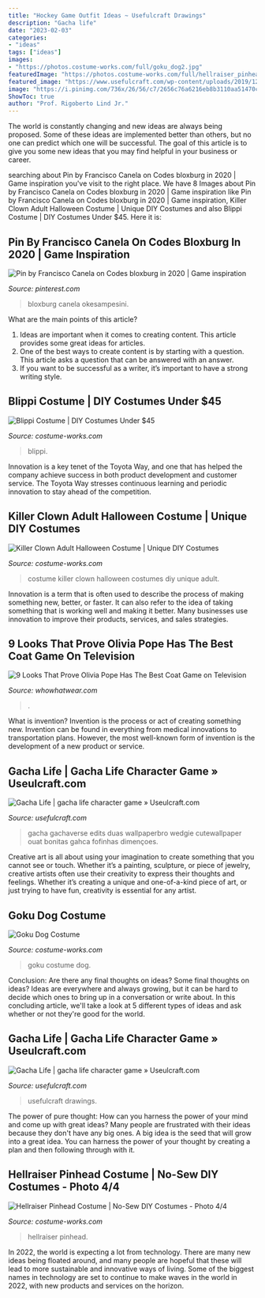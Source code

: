 ```yaml
---
title: "Hockey Game Outfit Ideas ~ Usefulcraft Drawings"
description: "Gacha life"
date: "2023-02-03"
categories:
- "ideas"
tags: ["ideas"]
images:
- "https://photos.costume-works.com/full/goku_dog2.jpg"
featuredImage: "https://photos.costume-works.com/full/hellraiser_pinhead3.jpg"
featured_image: "https://www.usefulcraft.com/wp-content/uploads/2019/12/gacha-life-14.jpg"
image: "https://i.pinimg.com/736x/26/56/c7/2656c76a6216eb8b3110aa51470c8f66.jpg"
ShowToc: true
author: "Prof. Rigoberto Lind Jr."
---
```



The world is constantly changing and new ideas are always being proposed. Some of these ideas are implemented better than others, but no one can predict which one will be successful. The goal of this article is to give you some new ideas that you may find helpful in your business or career.

	

		
searching about Pin by Francisco Canela on Codes bloxburg in 2020 | Game inspiration you've visit to the right place. We have 8 Images about Pin by Francisco Canela on Codes bloxburg in 2020 | Game inspiration like Pin by Francisco Canela on Codes bloxburg in 2020 | Game inspiration, Killer Clown Adult Halloween Costume | Unique DIY Costumes and also Blippi Costume | DIY Costumes Under $45. Here it is:
		
    
## Pin By Francisco Canela On Codes Bloxburg In 2020 | Game Inspiration

<img loading=lazy src="https://i.pinimg.com/736x/26/56/c7/2656c76a6216eb8b3110aa51470c8f66.jpg" onerror="this.onerror=null;this.src='https://tse2.mm.bing.net/th?id=OIP.Dg86VBBa7rcnZhYIDCCznQHaFj&amp;pid=15.1';" alt="Pin by Francisco Canela on Codes bloxburg in 2020 | Game inspiration">

_Source: pinterest.com_

>bloxburg canela okesampesini. 

	

What are the main points of this article?
1. Ideas are important when it comes to creating content. This article provides some great ideas for articles.
2. One of the best ways to create content is by starting with a question. This article asks a question that can be answered with an answer.
3. If you want to be successful as a writer, it’s important to have a strong writing style.

    
## Blippi Costume | DIY Costumes Under $45

<img loading=lazy src="https://photos.costume-works.com/full/blippi1.jpg" onerror="this.onerror=null;this.src='https://tse1.mm.bing.net/th?id=OIP.7FqED6tNxVALaY2Hvbp_igHaOY&amp;pid=15.1';" alt="Blippi Costume | DIY Costumes Under $45">

_Source: costume-works.com_

>blippi. 

	

Innovation is a key tenet of the Toyota Way, and one that has helped the company achieve success in both product development and customer service. The Toyota Way stresses continuous learning and periodic innovation to stay ahead of the competition.

    
## Killer Clown Adult Halloween Costume | Unique DIY Costumes

<img loading=lazy src="https://photos.costume-works.com/full/killer_clown14.jpg" onerror="this.onerror=null;this.src='https://tse2.mm.bing.net/th?id=OIP.LeLoFCEN0omHVkyojk4OtwHaMh&amp;pid=15.1';" alt="Killer Clown Adult Halloween Costume | Unique DIY Costumes">

_Source: costume-works.com_

>costume killer clown halloween costumes diy unique adult. 

	

Innovation is a term that is often used to describe the process of making something new, better, or faster. It can also refer to the idea of taking something that is working well and making it better. Many businesses use innovation to improve their products, services, and sales strategies.

    
## 9 Looks That Prove Olivia Pope Has The Best Coat Game On Television

<img loading=lazy src="https://cdn.cliqueinc.com/posts/img/uploads/current/images/0/174/189/promo.original.640x0c.jpg" onerror="this.onerror=null;this.src='https://tse1.mm.bing.net/th?id=OIP.3m4-2alk3gPnx8UZDYhKcwHaJ3&amp;pid=15.1';" alt="9 Looks That Prove Olivia Pope Has The Best Coat Game on Television">

_Source: whowhatwear.com_

>. 

	

What is invention?
Invention is the process or act of creating something new. Invention can be found in everything from medical innovations to transportation plans. However, the most well-known form of invention is the development of a new product or service.

    
## Gacha Life | Gacha Life Character Game » Useulcraft.com

<img loading=lazy src="https://www.usefulcraft.com/wp-content/uploads/2019/12/gacha-life-22.jpg" onerror="this.onerror=null;this.src='https://tse4.mm.bing.net/th?id=OIP.oLAVfAJm-RjDVYFMInPrIAHaFj&amp;pid=15.1';" alt="Gacha Life | gacha life character game » Useulcraft.com">

_Source: usefulcraft.com_

>gacha gachaverse edits duas wallpaperbro wedgie cutewallpaper ouat bonitas gahca fofinhas dimençoes. 

	

Creative art is all about using your imagination to create something that you cannot see or touch. Whether it’s a painting, sculpture, or piece of jewelry, creative artists often use their creativity to express their thoughts and feelings. Whether it’s creating a unique and one-of-a-kind piece of art, or just trying to have fun, creativity is essential for any artist.

    
## Goku Dog Costume

<img loading=lazy src="https://photos.costume-works.com/full/goku_dog2.jpg" onerror="this.onerror=null;this.src='https://tse2.mm.bing.net/th?id=OIP.YeVe9I77vKinaUckhiOfmwHaKw&amp;pid=15.1';" alt="Goku Dog Costume">

_Source: costume-works.com_

>goku costume dog. 

	

Conclusion: Are there any final thoughts on ideas?
Some final thoughts on ideas? Ideas are everywhere and always growing, but it can be hard to decide which ones to bring up in a conversation or write about. In this concluding article, we'll take a look at 5 different types of ideas and ask whether or not they're good for the world.

    
## Gacha Life | Gacha Life Character Game » Useulcraft.com

<img loading=lazy src="https://www.usefulcraft.com/wp-content/uploads/2019/12/gacha-life-14.jpg" onerror="this.onerror=null;this.src='https://tse4.mm.bing.net/th?id=OIP.oISteq_cVKnNhzJr7Za63gHaNK&amp;pid=15.1';" alt="Gacha Life | gacha life character game » Useulcraft.com">

_Source: usefulcraft.com_

>usefulcraft drawings. 

	

The power of pure thought: How can you harness the power of your mind and come up with great ideas?
Many people are frustrated with their ideas because they don't have any big ones. A big idea is the seed that will grow into a great idea. You can harness the power of your thought by creating a plan and then following through with it.

    
## Hellraiser Pinhead Costume | No-Sew DIY Costumes - Photo 4/4

<img loading=lazy src="https://photos.costume-works.com/full/hellraiser_pinhead3.jpg" onerror="this.onerror=null;this.src='https://tse1.mm.bing.net/th?id=OIP.Rw-0mRkDsNCh73EkUJr46gHaLH&amp;pid=15.1';" alt="Hellraiser Pinhead Costume | No-Sew DIY Costumes - Photo 4/4">

_Source: costume-works.com_

>hellraiser pinhead. 

	

In 2022, the world is expecting a lot from technology. There are many new ideas being floated around, and many people are hopeful that these will lead to more sustainable and innovative ways of living. Some of the biggest names in technology are set to continue to make waves in the world in 2022, with new products and services on the horizon.

